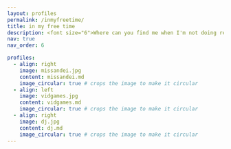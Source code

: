 ```yaml
---
layout: profiles
permalink: /inmyfreetime/
title: in my free time
description: <font size="6">Where can you find me when I'm not doing research?
nav: true
nav_order: 6

profiles:
  - align: right
    image: missandei.jpg
    content: missandei.md
    image_circular: true # crops the image to make it circular
  - align: left
    image: vidgames.jpg
    content: vidgames.md
    image_circular: true # crops the image to make it circular
  - align: right
    image: dj.jpg
    content: dj.md
    image_circular: true # crops the image to make it circular
---
```

